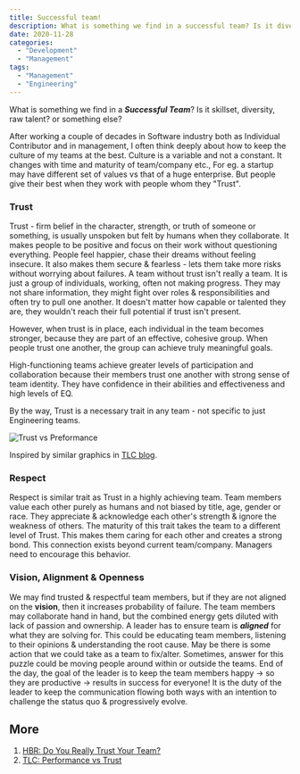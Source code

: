 ```yaml
---
title: Successful team!
description: What is something we find in a successful team? Is it diversity? or something else?
date: 2020-11-28
categories:
  - "Development"
  - "Management"
tags:
  - "Management"
  - "Engineering"
---
```


What is something we find in a ***Successful Team***? Is it skillset, diversity, raw talent? or something else?
<!--more-->

After working a couple of decades in Software industry both as Individual Contributor and in management, I often think deeply about how to keep the culture of my teams at the best. Culture is a variable and not a constant. It changes with time and maturity of team/company etc., For eg. a startup may have different set of values vs that of a huge enterprise. But people give their best when they work with people whom they "Trust".  

### Trust
Trust - firm belief in the character, strength, or truth of someone or something, is usually unspoken but felt by humans when they collaborate. It makes people to be positive and focus on their work without questioning everything. People feel happier, chase their dreams without feeling insecure. It also makes them secure & fearless - lets them take more risks without worrying about failures. A team without trust isn't really a team. It is just a group of individuals, working, often not making progress. They may not share information, they might fight over roles & responsibilities and often try to pull one another. It doesn't matter how capable or talented they are, they wouldn't reach their full potential if trust isn't present.

However, when trust is in place, each individual in the team becomes stronger, because they are part of an effective, cohesive group. When people trust one another, the group can achieve truly meaningful goals.

High-functioning teams achieve greater levels of participation and collaboration because their members trust one another with strong sense of team identity. They have confidence in their abilities and effectiveness and high levels of EQ.

By the way, Trust is a necessary trait in any team - not specific to just Engineering teams.

![Trust vs Preformance](/post/images/trust-performance.png)

Inspired by similar graphics in [TLC blog](http://www.teamleadershipculture.com/blog/performance-vs-trust-2/).

### Respect
Respect is similar trait as Trust in a highly achieving team. Team members value each other purely as humans and not biased by title, age, gender or race. They appreciate & acknowledge each other's strength & ignore the weakness of others. The maturity of this trait takes the team to a different level of Trust. This makes them caring for each other and creates a strong bond. This connection exists beyond current team/company. Managers need to encourage this behavior.

### Vision, Alignment & Openness
We may find trusted & respectful team members, but if they are not aligned on the **vision**, then it increases probability of failure. The team members may collaborate hand in hand, but the combined energy gets diluted with lack of passion and ownership. A leader has to ensure team is ***aligned*** for what they are solving for. This could be educating team members, listening to their opinions & understanding the root cause. May be there is some action that we could take as a team to fix/alter. Sometimes, answer for this puzzle could be moving people around within or outside the teams. End of the day, the goal of the leader is to keep the team members happy -> so they are productive -> results in success for everyone!  It is the duty of the leader to keep the communication flowing both ways with an intention to challenge the status quo & progressively evolve.

## More
1. [HBR: Do You Really Trust Your Team?](https://hbr.org/2019/12/do-you-really-trust-your-team-and-do-they-trust-you)
1. [TLC: Performance vs Trust](http://www.teamleadershipculture.com/blog/performance-vs-trust-2/)
